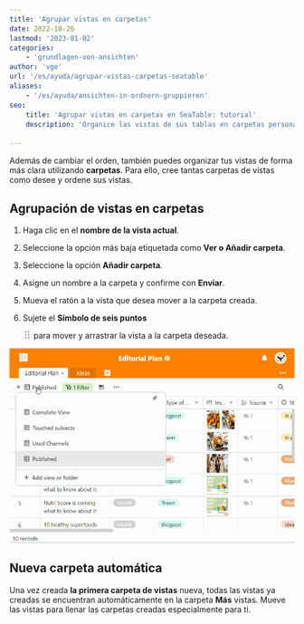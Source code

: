 ```yaml
---
title: 'Agrupar vistas en carpetas'
date: 2022-10-26
lastmod: '2023-01-02'
categories:
    - 'grundlagen-von-ansichten'
author: 'vge'
url: '/es/ayuda/agrupar-vistas-carpetas-seatable'
aliases:
    - '/es/ayuda/ansichten-in-ordnern-gruppieren'
seo:
    title: 'Agrupar vistas en carpetas en SeaTable: tutorial'
    description: 'Organice las vistas de sus tablas en carpetas personalizadas: agrupe, mueva y ordene para conseguir la máxima visibilidad y control.'

---
```


Además de cambiar el orden, también puedes organizar tus vistas de forma más clara utilizando **carpetas**. Para ello, cree tantas carpetas de vistas como desee y ordene sus vistas.

## Agrupación de vistas en carpetas

1. Haga clic en el **nombre de la vista actual**.
2. Seleccione la opción más baja etiquetada como **Ver o Añadir carpeta**.
3. Seleccione la opción **Añadir carpeta**.
4. Asigne un nombre a la carpeta y confirme con **Enviar**.
5. Mueva el ratón a la vista que desea mover a la carpeta creada.
6. Sujete el **Símbolo de seis puntos**

    ![Icono de elementos móviles](images/move-icon.png)
    para mover y arrastrar la vista a la carpeta deseada.

![Agrupar las vistas en carpetas](images/Ansichten-in-Ordnern-gruppieren.gif)

## Nueva carpeta automática

Una vez creada **la primera carpeta de vistas** nueva, todas las vistas ya creadas se encuentran automáticamente en la carpeta **Más** vistas. Mueve las vistas para llenar las carpetas creadas especialmente para ti.
